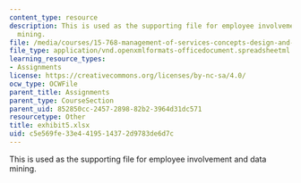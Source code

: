 ```yaml
---
content_type: resource
description: This is used as the supporting file for employee involvement and data
  mining.
file: /media/courses/15-768-management-of-services-concepts-design-and-delivery-fall-2010/c5e569fe33e4419514372d9783de6d7c_exhibit5.xlsx
file_type: application/vnd.openxmlformats-officedocument.spreadsheetml.sheet
learning_resource_types:
- Assignments
license: https://creativecommons.org/licenses/by-nc-sa/4.0/
ocw_type: OCWFile
parent_title: Assignments
parent_type: CourseSection
parent_uid: 852850cc-2457-2898-82b2-3964d31dc571
resourcetype: Other
title: exhibit5.xlsx
uid: c5e569fe-33e4-4195-1437-2d9783de6d7c
---
```

This is used as the supporting file for employee involvement and data mining.